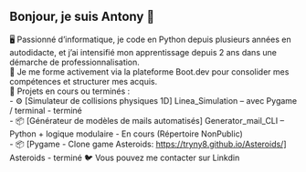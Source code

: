 ## Bonjour, je suis Antony 👋
  🖥️ Passionné d’informatique, je code en Python depuis plusieurs années en autodidacte,
  et j’ai intensifié mon apprentissage depuis 2 ans dans une démarche de professionnalisation.  
  🦀 Je me forme activement via la plateforme Boot.dev pour consolider mes compétences et structurer mes acquis.  
  🔧 Projets en cours ou terminés :  
    - ⚙️ [Simulateur de collisions physiques 1D] Linea_Simulation  – avec Pygame / terminal - terminé  
    - 📦 [Générateur de modèles de mails automatisés] Generator_mail_CLI – Python + logique modulaire - En cours (Répertoire NonPublic)  
    - 📦 [Pygame - Clone game Asteroids: https://tryny8.github.io/Asteroids/] Asteroids - terminé
  🐦 Vous pouvez me contacter sur Linkdin  
<!--
**Tryny8/Tryny8** is a ✨ _special_ ✨ repository because its `README.md` (this file) appears on your GitHub profile.

Here are some ideas to get you started:

- 🔭 I’m currently working on ...
- 🌱 I’m currently learning ...
- 👯 I’m looking to collaborate on ...
- 🤔 I’m looking for help with ...
- 💬 Ask me about ...
- 📫 How to reach me: ...
- 😄 Pronouns: ...
- ⚡ Fun fact: ...
-->
